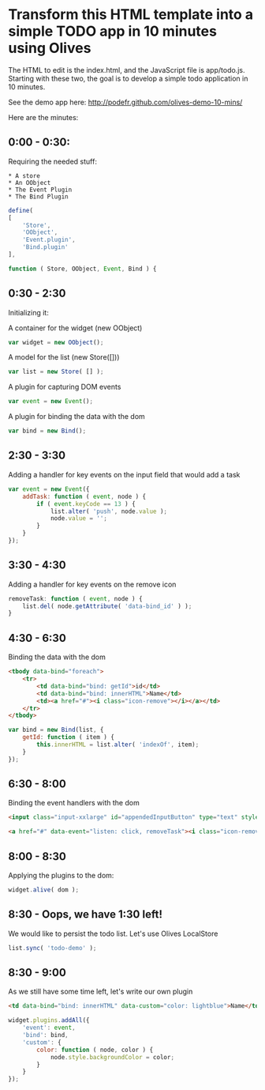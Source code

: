 Transform this HTML template into a simple TODO app in 10 minutes using Olives
==============================================================================

The HTML to edit is the index.html, and the JavaScript file is app/todo.js.
Starting with these two, the goal is to develop a simple todo application in 10 minutes.

See the demo app here: http://podefr.github.com/olives-demo-10-mins/

Here are the minutes:

0:00 - 0:30:
------------

Requiring the needed stuff:

	* A store
	* An OObject
	* The Event Plugin
	* The Bind Plugin

```js
define(
[
	'Store',
	'OObject',
	'Event.plugin',
	'Bind.plugin'
],

function ( Store, OObject, Event, Bind ) {
```


0:30 - 2:30
-----------

Initializing it:

A container for the widget (new OObject)

```js
var widget = new OObject();
```

A model for the list (new Store([]))

```js
var list = new Store( [] );
```

A plugin for capturing DOM events

```js
var event = new Event();
```

A plugin for binding the data with the dom

```js
var bind = new Bind();
```

2:30 - 3:30
-----------

Adding a handler for key events on the input field that would add a task

```js
var event = new Event({
	addTask: function ( event, node ) {
		if ( event.keyCode == 13 ) {
			list.alter( 'push', node.value );
			node.value = '';
		}
	}
});
```

3:30 - 4:30
-----------

Adding a handler for key events on the remove icon

```js
removeTask: function ( event, node ) {
	list.del( node.getAttribute( 'data-bind_id' ) );
}
```

4:30 - 6:30
------------

Binding the data with the dom

```html
<tbody data-bind="foreach">
	<tr>
		<td data-bind="bind: getId">id</td>
		<td data-bind="bind: innerHTML">Name</td>
		<td><a href="#"><i class="icon-remove"></i></a></td>
	</tr>
</tbody>
```

```js
var bind = new Bind(list, {
	getId: function ( item ) {
		this.innerHTML = list.alter( 'indexOf', item);
	}
});
```

6:30 - 8:00
-----------

Binding the event handlers with the dom

```html
<input class="input-xxlarge" id="appendedInputButton" type="text" style="height: 30px" placeholder="What's to be done?" data-event="listen: keydown, addTask">
```

```html
<a href="#" data-event="listen: click, removeTask"><i class="icon-remove"></i></a>
```

8:00 - 8:30
-----------

Applying the plugins to the dom:

```js
widget.alive( dom );
```

8:30 - Oops, we have 1:30 left!
--------------------------------

We would like to persist the todo list. Let's use Olives LocalStore

```js
list.sync( 'todo-demo' );
```

8:30 - 9:00
------------

As we still have some time left, let's write our own plugin

```html
<td data-bind="bind: innerHTML" data-custom="color: lightblue">Name</td>
```

```js
widget.plugins.addAll({
	'event': event,
	'bind': bind,
	'custom': {
		color: function ( node, color ) {
			node.style.backgroundColor = color;
		}
	}
});
```







